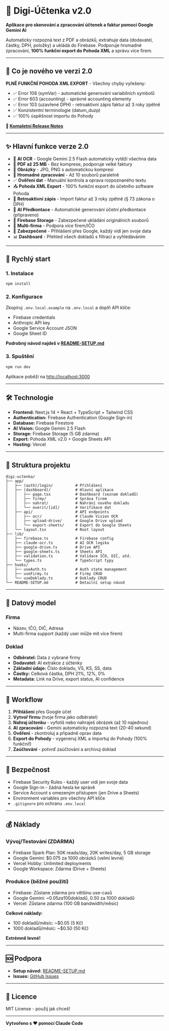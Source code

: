 # 📸 Digi-Účtenka v2.0

**Aplikace pro skenování a zpracování účtenek a faktur pomocí Google Gemini AI**

Automaticky rozpozná text z PDF a obrázků, extrahuje data (dodavatel, částky, DPH, položky) a ukládá do Firebase. Podporuje hromadné zpracování, **100% funkční export do Pohoda XML** a správu více firem.

---

## 🎉 Co je nového ve verzi 2.0

**PLNĚ FUNKČNÍ POHODA XML EXPORT** - Všechny chyby vyřešeny:
- ✅ Error 108 (symVar) - automatické generování variabilních symbolů
- ✅ Error 603 (accounting) - správné accounting elementy
- ✅ Error 103 (uzavřené DPH) - retroaktivní zápis faktur až 3 roky zpětně
- ✅ Konzistentní terminologie (datum_duzp)
- ✅ 100% úspěšnost importu do Pohody

**📝 [Kompletní Release Notes](./RELEASE_NOTES_v2.0.md)**

---

## ✨ Hlavní funkce verze 2.0

- 🤖 **AI OCR** - Google Gemini 2.5 Flash automaticky vytěží všechna data
- 📄 **PDF až 25 MB** - Bez komprese, podporuje velké faktury
- 📸 **Obrázky** - JPG, PNG s automatickou kompresí
- 🔄 **Hromadné zpracování** - Až 10 souborů paralelně
- ✅ **Ověření dat** - Manuální kontrola a oprava rozpoznaného textu
- 📤 **Pohoda XML Export** - 100% funkční export do účetního software Pohoda
- 🔄 **Retroaktivní zápis** - Import faktur až 3 roky zpětně (§ 73 zákona o DPH)
- 🧮 **AI Předkontace** - Automatické generování účetní předkontace (připraveno)
- 💾 **Firebase Storage** - Zabezpečené ukládání originálních souborů
- 🏢 **Multi-firma** - Podpora více firem/IČO
- 🔐 **Zabezpečené** - Přihlášení přes Google, každý vidí jen svoje data
- 📊 **Dashboard** - Přehled všech dokladů s filtrací a vyhledáváním

---

## 🚀 Rychlý start

### 1. Instalace
```bash
npm install
```

### 2. Konfigurace
Zkopíruj `.env.local.example` na `.env.local` a doplň API klíče:
- Firebase credentials
- Anthropic API key
- Google Service Account JSON
- Google Sheet ID

**Podrobný návod najdeš v [README-SETUP.md](./README-SETUP.md)**

### 3. Spuštění
```bash
npm run dev
```

Aplikace poběží na [http://localhost:3000](http://localhost:3000)

---

## 🛠 Technologie

- **Frontend:** Next.js 14 + React + TypeScript + Tailwind CSS
- **Authentication:** Firebase Authentication (Google Sign-in)
- **Database:** Firebase Firestore
- **AI Vision:** Google Gemini 2.5 Flash
- **Storage:** Firebase Storage (5 GB zdarma)
- **Export:** Pohoda XML v2.0 + Google Sheets API
- **Hosting:** Vercel

---

## 📁 Struktura projektu

```
digi-uctenka/
├── app/
│   ├── (auth)/login/          # Přihlášení
│   ├── (dashboard)/           # Hlavní aplikace
│   │   ├── page.tsx           # Dashboard (seznam dokladů)
│   │   ├── firmy/             # Správa firem
│   │   ├── nahrat/            # Nahrání nového dokladu
│   │   └── overit/[id]/       # Verifikace dat
│   ├── api/                   # API endpoints
│   │   ├── ocr/               # Claude Vision OCR
│   │   ├── upload-drive/      # Google Drive upload
│   │   └── export-sheets/     # Export do Google Sheets
│   └── layout.tsx             # Root layout
├── lib/
│   ├── firebase.ts            # Firebase config
│   ├── claude-ocr.ts          # AI OCR logika
│   ├── google-drive.ts        # Drive API
│   ├── google-sheets.ts       # Sheets API
│   ├── validation.ts          # Validace IČO, DIČ, atd.
│   └── types.ts               # TypeScript typy
├── hooks/
│   ├── useAuth.ts             # Auth state management
│   ├── useFirmy.ts            # Firmy CRUD
│   └── useDoklady.ts          # Doklady CRUD
└── README-SETUP.md            # Detailní setup návod
```

---

## 📝 Datový model

### Firma
- Název, IČO, DIČ, Adresa
- Multi-firma support (každý user může mít více firem)

### Doklad
- **Odběratel:** Data z vybrané firmy
- **Dodavatel:** AI extrakce z účtenky
- **Základní údaje:** Číslo dokladu, VS, KS, SS, data
- **Částky:** Celková částka, DPH 21%, 12%, 0%
- **Metadata:** Link na Drive, export status, AI confidence

---

## 🎯 Workflow

1. **Přihlášení** přes Google účet
2. **Vytvoř firmu** (tvoje firma jako odběratel)
3. **Nahraj účtenku** - vyfotíš nebo nahraješ obrázek (až 10 najednou)
4. **AI zpracování** - Gemini automaticky rozpozná text (20-40 sekund)
5. **Ověření** - zkontroluj a případně oprav data
6. **Export do Pohody** - vygeneruj XML a importuj do Pohody (100% funkční!)
7. **Zaúčtování** - potvrď zaúčtování a archivuj doklad

---

## 🔐 Bezpečnost

- Firebase Security Rules - každý user vidí jen svoje data
- Google Sign-in - žádná hesla ke správě
- Service Account s omezeným přístupem (jen Drive a Sheets)
- Environment variables pro všechny API klíče
- `.gitignore` pro ochranu `.env.local`

---

## 💰 Náklady

### Vývoj/Testování (ZDARMA)
- Firebase Spark Plan: 50K reads/day, 20K writes/day, 5 GB storage
- Google Gemini: $0.075 za 1000 obrázků (velmi levné)
- Vercel Hobby: Unlimited deployments
- Google Workspace: Zdarma (Drive + Sheets)

### Produkce (běžné použití)
- Firebase: Zůstane zdarma pro většinu use-casů
- Google Gemini: ~$0.05 za 100 dokladů, ~$0.50 za 1000 dokladů
- Vercel: Zůstane zdarma (100 GB bandwidth/měsíc)

**Celkové náklady:**
- 100 dokladů/měsíc: ~$0.05 (5 Kč)
- 1000 dokladů/měsíc: ~$0.50 (50 Kč)

**Extrémně levné!**

---

## 🆘 Podpora

- **Setup návod:** [README-SETUP.md](./README-SETUP.md)
- **Issues:** [GitHub Issues](https://github.com/TVOJEMENO/digi-uctenka/issues)

---

## 📄 Licence

MIT License - použij jak chceš!

---

**Vytvořeno s ❤️ pomocí Claude Code**
